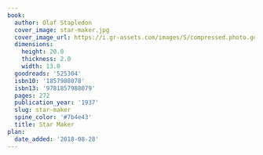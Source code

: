 ```yaml
---
book:
  author: Olaf Stapledon
  cover_image: star-maker.jpg
  cover_image_url: https://i.gr-assets.com/images/S/compressed.photo.goodreads.com/books/1328048540l/525304._SX98_.jpg
  dimensions:
    height: 20.0
    thickness: 2.0
    width: 13.0
  goodreads: '525304'
  isbn10: '1857988078'
  isbn13: '9781857988079'
  pages: 272
  publication_year: '1937'
  slug: star-maker
  spine_color: '#7b4e43'
  title: Star Maker
plan:
  date_added: '2018-08-28'
---
```

